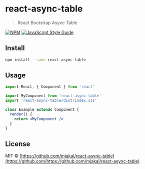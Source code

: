 # react-async-table

> React Bootstrap Async Table

[![NPM](https://img.shields.io/npm/v/react-async-table.svg)](https://www.npmjs.com/package/react-async-table) [![JavaScript Style Guide](https://img.shields.io/badge/code_style-standard-brightgreen.svg)](https://standardjs.com)

## Install

```bash
npm install --save react-async-table
```

## Usage

```jsx
import React, { Component } from 'react'

import MyComponent from 'react-async-table'
import 'react-async-table/dist/index.css'

class Example extends Component {
  render() {
    return <MyComponent />
  }
}
```

## License

MIT © [https://github.com/mjakal/react-async-table](https://github.com/https://github.com/mjakal/react-async-table)
